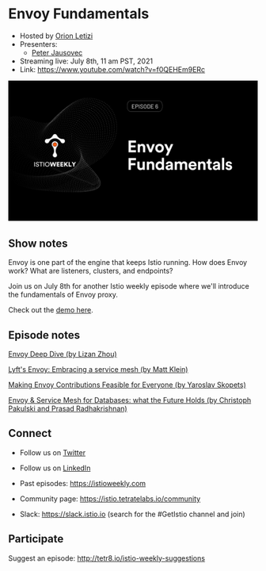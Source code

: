 # Envoy Fundamentals 

- Hosted by [Orion Letizi](https://twitter.com/orionletizi)
- Presenters:
  - [Peter Jausovec](https://twitter.com/pjausovec)
- Streaming live: July 8th, 11 am PST, 2021
- Link: https://www.youtube.com/watch?v=f0QEHEm9ERc

![episode image](006.png)

## Show notes

Envoy is one part of the engine that keeps Istio running. How does Envoy work? What are listeners, clusters, and endpoints?

Join us on July 8th for another Istio weekly episode where we'll introduce the fundamentals of Envoy proxy.

Check out the [demo here](demo.md).

## Episode notes

[Envoy Deep Dive (by Lizan Zhou)](https://www.youtube.com/watch?v=spzfupads2o)

[Lyft's Envoy: Embracing a service mesh (by Matt Klein)](https://www.youtube.com/watch?v=55yi4MMVBi4)

[Making Envoy Contributions Feasible for Everyone (by Yaroslav Skopets)](https://www.youtube.com/watch?v=mJAYHHKmLhU)

[Envoy & Service Mesh for Databases: what the Future Holds (by Christoph Pakulski and Prasad Radhakrishnan)](https://www.youtube.com/watch?v=muyVO6C3em8)

## Connect

- Follow us on [Twitter](https://twitter.com/tetrateio)
- Follow us on [LinkedIn](https://www.linkedin.com/company/tetrate)
- Past episodes: https://istioweekly.com

- Community page: https://istio.tetratelabs.io/community
- Slack: https://slack.istio.io (search for the #GetIstio channel and join)

## Participate

Suggest an episode: http://tetr8.io/istio-weekly-suggestions
